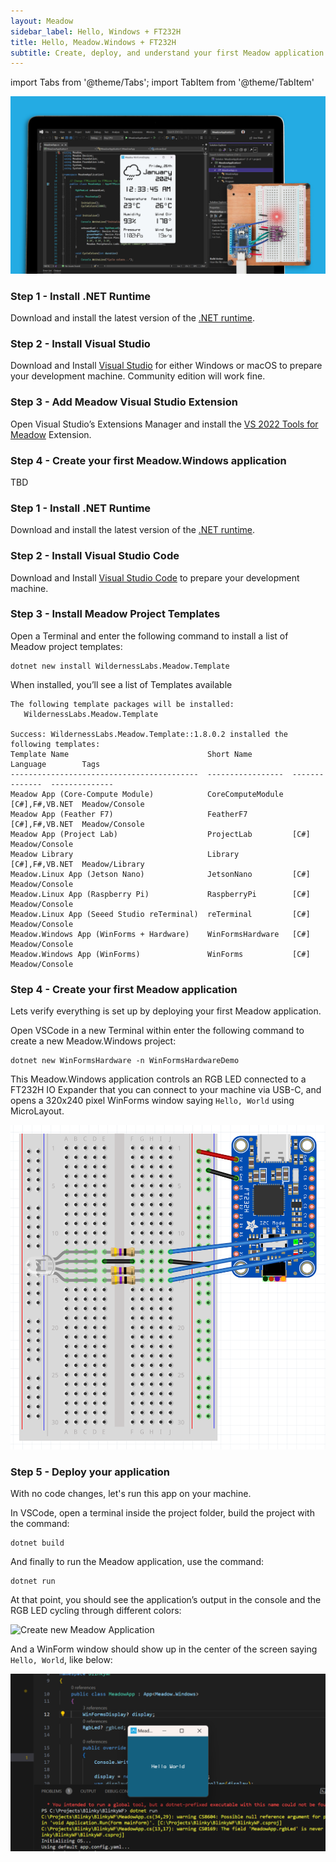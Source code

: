 ```yaml
---
layout: Meadow
sidebar_label: Hello, Windows + FT232H
title: Hello, Meadow.Windows + FT232H
subtitle: Create, deploy, and understand your first Meadow application.
---
```


import Tabs from '@theme/Tabs';
import TabItem from '@theme/TabItem'

![](wildernesslabs_desktop_getting_started.jpg)

<Tabs>
  <TabItem value="visualstudio" label="Visual Studio 2022" default>

### Step 1 - Install .NET Runtime

Download and install the latest version of the [.NET runtime](https://dotnet.microsoft.com/en-us/download).

### Step 2 - Install Visual Studio

Download and Install [Visual Studio](https://visualstudio.microsoft.com/) for either Windows or macOS to prepare your development machine. Community edition will work fine.

### Step 3 - Add Meadow Visual Studio Extension

Open Visual Studio’s Extensions Manager and install the [VS 2022 Tools for Meadow](https://marketplace.visualstudio.com/items?itemName=WildernessLabs.vsmeadow2022) Extension.

### Step 4 - Create your first Meadow.Windows application

TBD

  </TabItem>
  <TabItem value="vscode" label="Visual Studio Code">

### Step 1 - Install .NET Runtime

Download and install the latest version of the [.NET runtime](https://dotnet.microsoft.com/en-us/download).

### Step 2 - Install Visual Studio Code

Download and Install [Visual Studio Code](https://visualstudio.microsoft.com/) to prepare your development machine.

### Step 3 - Install Meadow Project Templates

Open a Terminal and enter the following command to install a list of Meadow project templates:

```console
dotnet new install WildernessLabs.Meadow.Template
```

When installed, you’ll see a list of Templates available

```console
The following template packages will be installed:
   WildernessLabs.Meadow.Template

Success: WildernessLabs.Meadow.Template::1.8.0.2 installed the following templates:
Template Name                               Short Name         Language        Tags
------------------------------------------  -----------------  --------------  --------------
Meadow App (Core-Compute Module)            CoreComputeModule  [C#],F#,VB.NET  Meadow/Console
Meadow App (Feather F7)                     FeatherF7          [C#],F#,VB.NET  Meadow/Console
Meadow App (Project Lab)                    ProjectLab         [C#]            Meadow/Console
Meadow Library                              Library            [C#],F#,VB.NET  Meadow/Library
Meadow.Linux App (Jetson Nano)              JetsonNano         [C#]            Meadow/Console
Meadow.Linux App (Raspberry Pi)             RaspberryPi        [C#]            Meadow/Console
Meadow.Linux App (Seeed Studio reTerminal)  reTerminal         [C#]            Meadow/Console
Meadow.Windows App (WinForms + Hardware)    WinFormsHardware   [C#]            Meadow/Console
Meadow.Windows App (WinForms)               WinForms           [C#]            Meadow/Console
```

### Step 4 - Create your first Meadow application

Lets verify everything is set up by deploying your first Meadow application. 

Open VSCode in a new Terminal within enter the following command to create a new Meadow.Windows project:

```console
dotnet new WinFormsHardware -n WinFormsHardwareDemo
```

This Meadow.Windows application controls an RGB LED connected to a FT232H IO Expander that you can connect to your machine via USB-C, and opens a 320x240 pixel WinForms window saying `Hello, World` using MicroLayout.

![Create new Meadow Application](wildernesslabs_desktop_ft232_fritzing.png)

### Step 5 - Deploy your application

With no code changes, let's run this app on your machine. 

In VSCode, open a terminal inside the project folder, build the project with the command:

```console
dotnet build
```

And finally to run the Meadow application, use the command:

```console
dotnet run
```

At that point, you should see the application’s output in the console and the RGB LED cycling through different colors:

![Create new Meadow Application](wildernesslabs_desktop_ft232.gif)

And a WinForm window should show up in the center of the screen saying `Hello, World`, like below:

![Create new Meadow Application](wildernesslabs_desktop_winforms.png)

  </TabItem>
</Tabs>